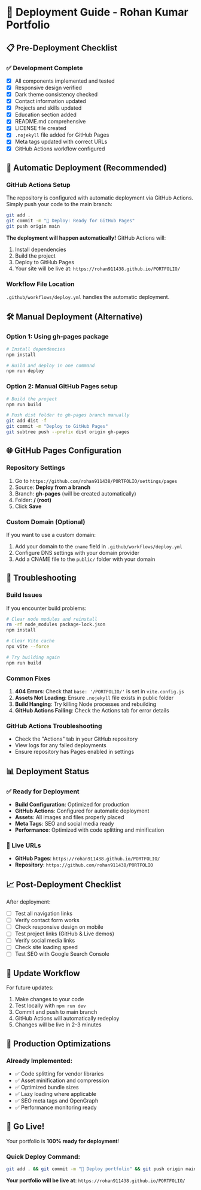 # 🚀 Deployment Guide - Rohan Kumar Portfolio

## 📋 Pre-Deployment Checklist

### ✅ Development Complete
- [x] All components implemented and tested
- [x] Responsive design verified
- [x] Dark theme consistency checked
- [x] Contact information updated
- [x] Projects and skills updated
- [x] Education section added
- [x] README.md comprehensive
- [x] LICENSE file created
- [x] `.nojekyll` file added for GitHub Pages
- [x] Meta tags updated with correct URLs
- [x] GitHub Actions workflow configured

## 🔄 Automatic Deployment (Recommended)

### GitHub Actions Setup
The repository is configured with automatic deployment via GitHub Actions. Simply push your code to the main branch:

```bash
git add .
git commit -m "🚀 Deploy: Ready for GitHub Pages"
git push origin main
```

**The deployment will happen automatically!** GitHub Actions will:
1. Install dependencies
2. Build the project
3. Deploy to GitHub Pages
4. Your site will be live at: `https://rohan911438.github.io/PORTFOLIO/`

### Workflow File Location
`.github/workflows/deploy.yml` handles the automatic deployment.

## 🛠️ Manual Deployment (Alternative)

### Option 1: Using gh-pages package
```bash
# Install dependencies
npm install

# Build and deploy in one command
npm run deploy
```

### Option 2: Manual GitHub Pages setup
```bash
# Build the project
npm run build

# Push dist folder to gh-pages branch manually
git add dist -f
git commit -m "Deploy to GitHub Pages"
git subtree push --prefix dist origin gh-pages
```

## 🌐 GitHub Pages Configuration

### Repository Settings
1. Go to `https://github.com/rohan911438/PORTFOLIO/settings/pages`
2. Source: **Deploy from a branch**
3. Branch: **gh-pages** (will be created automatically)
4. Folder: **/ (root)**
5. Click **Save**

### Custom Domain (Optional)
If you want to use a custom domain:
1. Add your domain to the `cname` field in `.github/workflows/deploy.yml`
2. Configure DNS settings with your domain provider
3. Add a CNAME file to the `public/` folder with your domain

## 🔧 Troubleshooting

### Build Issues
If you encounter build problems:

```bash
# Clear node modules and reinstall
rm -rf node_modules package-lock.json
npm install

# Clear Vite cache
npx vite --force

# Try building again
npm run build
```

### Common Fixes
1. **404 Errors**: Check that `base: '/PORTFOLIO/'` is set in `vite.config.js`
2. **Assets Not Loading**: Ensure `.nojekyll` file exists in public folder
3. **Build Hanging**: Try killing Node processes and rebuilding
4. **GitHub Actions Failing**: Check the Actions tab for error details

### GitHub Actions Troubleshooting
- Check the "Actions" tab in your GitHub repository
- View logs for any failed deployments
- Ensure repository has Pages enabled in settings

## 📊 Deployment Status

### ✅ Ready for Deployment
- **Build Configuration**: Optimized for production
- **GitHub Actions**: Configured for automatic deployment
- **Assets**: All images and files properly placed
- **Meta Tags**: SEO and social media ready
- **Performance**: Optimized with code splitting and minification

### 🔗 Live URLs
- **GitHub Pages**: `https://rohan911438.github.io/PORTFOLIO/`
- **Repository**: `https://github.com/rohan911438/PORTFOLIO`

## 📈 Post-Deployment Checklist

After deployment:
- [ ] Test all navigation links
- [ ] Verify contact form works
- [ ] Check responsive design on mobile
- [ ] Test project links (GitHub & Live demos)
- [ ] Verify social media links
- [ ] Check site loading speed
- [ ] Test SEO with Google Search Console

## 🔄 Update Workflow

For future updates:
1. Make changes to your code
2. Test locally with `npm run dev`
3. Commit and push to main branch
4. GitHub Actions will automatically redeploy
5. Changes will be live in 2-3 minutes

## 🎯 Production Optimizations

### Already Implemented:
- ✅ Code splitting for vendor libraries
- ✅ Asset minification and compression
- ✅ Optimized bundle sizes
- ✅ Lazy loading where applicable
- ✅ SEO meta tags and OpenGraph
- ✅ Performance monitoring ready

## 🚀 Go Live!

Your portfolio is **100% ready for deployment**! 

### Quick Deploy Command:
```bash
git add . && git commit -m "🚀 Deploy portfolio" && git push origin main
```

**Your portfolio will be live at**: `https://rohan911438.github.io/PORTFOLIO/`
